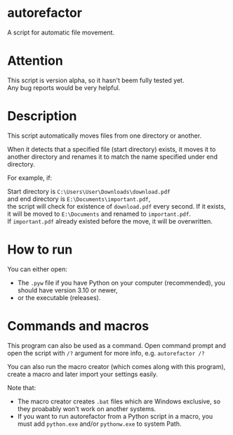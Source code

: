 # autorefactor
A script for automatic file movement.

# Attention
This script is version alpha, so it hasn't beem fully tested yet.\
Any bug reports would be very helpful.

# Description
This script automatically moves files from one directory or another.

When it detects that a specified file (start directory) exists, it moves it to another directory and renames it to match the name specified under end directory.

For example, if:

Start directory is ```C:\Users\User\Downloads\download.pdf```\
and end directory is ```E:\Documents\important.pdf```,\
the script will check for existence of ```download.pdf``` every second. If it exists, it will be moved to ```E:\Documents``` and renamed to ```important.pdf```.\
If ```important.pdf``` already existed before the move, it will be overwritten.

# How to run
You can either open:
- The ```.pyw``` file if you have Python on your computer (recommended), you should have version 3.10 or newer,
- or the executable (releases).

# Commands and macros
This program can also be used as a command. Open command prompt and open the script with ```/?``` argument for more info, e.g.
```autorefactor /?```

You can also run the macro creator (which comes along with this program), create a macro and later import your settings easily.

Note that:
- The macro creator creates ```.bat``` files which are Windows exclusive, so they proabably won't work on another systems.
- If you want to run autorefactor from a Python script in a macro, you must add ```python.exe``` and/or ```pythonw.exe``` to system Path.
